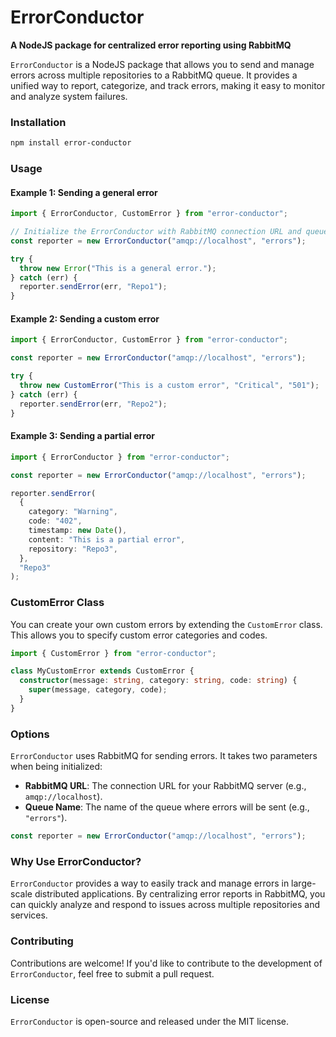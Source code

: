 # ErrorConductor

**A NodeJS package for centralized error reporting using RabbitMQ**

`ErrorConductor` is a NodeJS package that allows you to send and manage errors across multiple repositories to a RabbitMQ queue. It provides a unified way to report, categorize, and track errors, making it easy to monitor and analyze system failures.

### Installation

```bash
npm install error-conductor
```

### Usage

#### Example 1: Sending a general error

```typescript
import { ErrorConductor, CustomError } from "error-conductor";

// Initialize the ErrorConductor with RabbitMQ connection URL and queue name
const reporter = new ErrorConductor("amqp://localhost", "errors");

try {
  throw new Error("This is a general error.");
} catch (err) {
  reporter.sendError(err, "Repo1");
}
```

#### Example 2: Sending a custom error

```typescript
import { ErrorConductor, CustomError } from "error-conductor";

const reporter = new ErrorConductor("amqp://localhost", "errors");

try {
  throw new CustomError("This is a custom error", "Critical", "501");
} catch (err) {
  reporter.sendError(err, "Repo2");
}
```

#### Example 3: Sending a partial error

```typescript
import { ErrorConductor } from "error-conductor";

const reporter = new ErrorConductor("amqp://localhost", "errors");

reporter.sendError(
  {
    category: "Warning",
    code: "402",
    timestamp: new Date(),
    content: "This is a partial error",
    repository: "Repo3",
  },
  "Repo3"
);
```

### CustomError Class

You can create your own custom errors by extending the `CustomError` class. This allows you to specify custom error categories and codes.

```typescript
import { CustomError } from "error-conductor";

class MyCustomError extends CustomError {
  constructor(message: string, category: string, code: string) {
    super(message, category, code);
  }
}
```

### Options

`ErrorConductor` uses RabbitMQ for sending errors. It takes two parameters when being initialized:

- **RabbitMQ URL**: The connection URL for your RabbitMQ server (e.g., `amqp://localhost`).
- **Queue Name**: The name of the queue where errors will be sent (e.g., `"errors"`).

```typescript
const reporter = new ErrorConductor("amqp://localhost", "errors");
```

### Why Use ErrorConductor?

`ErrorConductor` provides a way to easily track and manage errors in large-scale distributed applications. By centralizing error reports in RabbitMQ, you can quickly analyze and respond to issues across multiple repositories and services.

### Contributing

Contributions are welcome! If you'd like to contribute to the development of `ErrorConductor`, feel free to submit a pull request.

### License

`ErrorConductor` is open-source and released under the MIT license.
